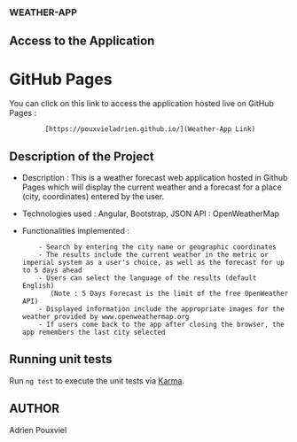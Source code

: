 ### WEATHER-APP ###

##  Access to the Application  ##
# GitHub Pages 
You can click on this link to access the application hosted live on GitHub Pages :
            
             [https://pouxvieladrien.github.io/](Weather-App Link)  


## Description of the Project ##
- Description : This is a weather forecast web application hosted in Github Pages which will display the current weather and a forecast for a place (city, coordinates) entered by the user.
- Technologies used : Angular, Bootstrap, JSON API : OpenWeatherMap
- Functionalities implemented : 

          - Search by entering the city name or geographic coordinates
          - The results include the current weather in the metric or imperial system as a user's choice, as well as the forecast for up to 5 days ahead 
          - Users can select the language of the results (default English)
             (Note : 5 Days Forecast is the limit of the free OpenWeather API)
          - Displayed information include the appropriate images for the weather provided by www.openweathermap.org
          - If users come back to the app after closing the browser, the app remembers the last city selected




  

## Running unit tests

Run `ng test` to execute the unit tests via [Karma](https://karma-runner.github.io).

## AUTHOR ##
Adrien Pouxviel
